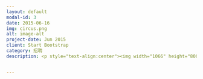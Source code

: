 ```yaml
---
layout: default
modal-id: 3
date: 2015-06-16
img: circus.png
alt: image-alt
project-date: Jun 2015
client: Start Bootstrap
category: 招聘
description: <p style="text-align:center"><img width="1066" height="800" alt="A photo of Subtitle Group"  src="http://openmindclub.qiniudn.com/Yixuan/image/resume.jpg"></p>


---
```

